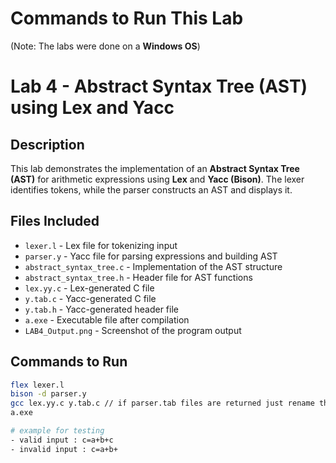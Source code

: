 # Commands to Run This Lab  
(Note: The labs were done on a **Windows OS**)

# Lab 4 - Abstract Syntax Tree (AST) using Lex and Yacc  

## Description  
This lab demonstrates the implementation of an **Abstract Syntax Tree (AST)** for arithmetic expressions using **Lex** and **Yacc (Bison)**. The lexer identifies tokens, while the parser constructs an AST and displays it.  

## Files Included  
- `lexer.l` - Lex file for tokenizing input  
- `parser.y` - Yacc file for parsing expressions and building AST  
- `abstract_syntax_tree.c` - Implementation of the AST structure  
- `abstract_syntax_tree.h` - Header file for AST functions  
- `lex.yy.c` - Lex-generated C file  
- `y.tab.c` - Yacc-generated C file  
- `y.tab.h` - Yacc-generated header file  
- `a.exe` - Executable file after compilation  
- `LAB4_Output.png` - Screenshot of the program output  

## Commands to Run  
```sh
flex lexer.l
bison -d parser.y
gcc lex.yy.c y.tab.c // if parser.tab files are returned just rename them to y.tab files
a.exe

# example for testing
- valid input : c=a+b+c
- invalid input : c=a+b+

